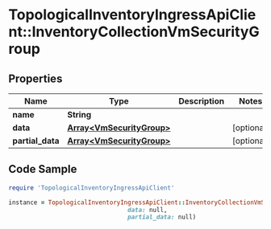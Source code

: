 # TopologicalInventoryIngressApiClient::InventoryCollectionVmSecurityGroup

## Properties

Name | Type | Description | Notes
------------ | ------------- | ------------- | -------------
**name** | **String** |  | 
**data** | [**Array&lt;VmSecurityGroup&gt;**](VmSecurityGroup.md) |  | [optional] 
**partial_data** | [**Array&lt;VmSecurityGroup&gt;**](VmSecurityGroup.md) |  | [optional] 

## Code Sample

```ruby
require 'TopologicalInventoryIngressApiClient'

instance = TopologicalInventoryIngressApiClient::InventoryCollectionVmSecurityGroup.new(name: null,
                                 data: null,
                                 partial_data: null)
```


